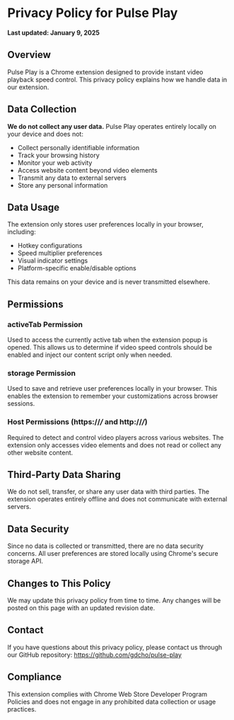 # Privacy Policy for Pulse Play

**Last updated: January 9, 2025**

## Overview

Pulse Play is a Chrome extension designed to provide instant video playback speed control. This privacy policy explains how we handle data in our extension.

## Data Collection

**We do not collect any user data.** Pulse Play operates entirely locally on your device and does not:

- Collect personally identifiable information
- Track your browsing history
- Monitor your web activity
- Access website content beyond video elements
- Transmit any data to external servers
- Store any personal information

## Data Usage

The extension only stores user preferences locally in your browser, including:

- Hotkey configurations
- Speed multiplier preferences
- Visual indicator settings
- Platform-specific enable/disable options

This data remains on your device and is never transmitted elsewhere.

## Permissions

### activeTab Permission

Used to access the currently active tab when the extension popup is opened. This allows us to determine if video speed controls should be enabled and inject our content script only when needed.

### storage Permission

Used to save and retrieve user preferences locally in your browser. This enables the extension to remember your customizations across browser sessions.

### Host Permissions (https://_/_ and http://_/_)

Required to detect and control video players across various websites. The extension only accesses video elements and does not read or collect any other website content.

## Third-Party Data Sharing

We do not sell, transfer, or share any user data with third parties. The extension operates entirely offline and does not communicate with external servers.

## Data Security

Since no data is collected or transmitted, there are no data security concerns. All user preferences are stored locally using Chrome's secure storage API.

## Changes to This Policy

We may update this privacy policy from time to time. Any changes will be posted on this page with an updated revision date.

## Contact

If you have questions about this privacy policy, please contact us through our GitHub repository: https://github.com/gdcho/pulse-play

## Compliance

This extension complies with Chrome Web Store Developer Program Policies and does not engage in any prohibited data collection or usage practices.
